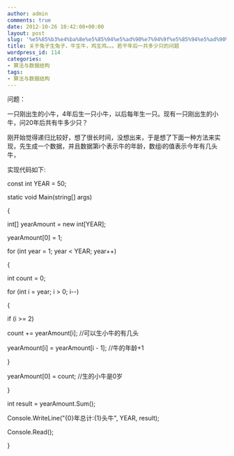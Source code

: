 ```yaml
---
author: admin
comments: true
date: 2012-10-26 10:42:00+00:00
layout: post
slug: '%e5%85%b3%e4%ba%8e%e5%85%94%e5%ad%90%e7%94%9f%e5%85%94%e5%ad%90%ef%bc%8c%e7%89%9b%e7%94%9f%e7%89%9b%ef%bc%8c%e9%b8%a1%e7%94%9f%e9%b8%a1%e3%80%82%e3%80%82%e3%80%82%e8%8b%a5%e5%b9%b2%e5%b9%b4%e5%90%8ee'
title: 关于兔子生兔子，牛生牛，鸡生鸡。。。若干年后一共多少只的问题
wordpress_id: 114
categories:
- 算法与数据结构
tags:
- 算法与数据结构
---
```





问题：  

一只刚出生的小牛，4年后生一只小牛，以后每年生一只。现有一只刚出生的小牛，问20年后共有牛多少只？  






刚开始觉得递归比较好，想了很长时间，没想出来，于是想了下面一种方法来实现，先生成一个数据，并且数据第i个表示牛的年龄，数组i的值表示今年有几头牛，




实现代码如下:







const int YEAR = 50;




static void Main(string[] args)  

{  

  

int[] yearAmount = new int[YEAR];  

yearAmount[0] = 1;  

for (int year = 1; year < YEAR; year++)  

{  

int count = 0;  

for (int i = year; i > 0; i--)  

{  

if (i >= 2)  

count += yearAmount[i]; //可以生小牛的有几头




yearAmount[i] = yearAmount[i - 1]; //牛的年龄+1  

}  

yearAmount[0] = count; //生的小牛是0岁  

}




int result = yearAmount.Sum();  

Console.WriteLine("{0}年总计:{1}头牛", YEAR, result);




Console.Read();  

}



